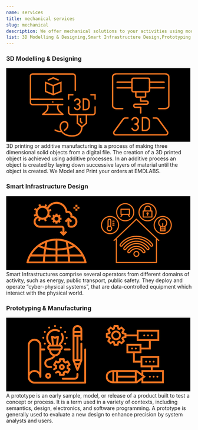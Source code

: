 ```yaml
---
name: services
title: mechanical services
slug: mechanical
description: We offer mechanical solutions to your activities using modern technologies and with good expertise and design
list: 3D Modelling & Designing,Smart Infrastructure Design,Prototyping & Manufacturing
---
```


### 3D Modelling & Designing

![3dprint](mechanics/print3d.png)
3D printing or additive manufacturing is a process of making three dimensional solid objects from a digital file. The creation of a 3D printed object is achieved using additive processes. In an additive process an object is created by laying down successive layers of material until the object is created.
We Model and Print your orders at EMDLABS.

### Smart Infrastructure Design

![smart-infrastructure](mechanics/smartinfra.png)
Smart Infrastructures comprise several operators from different domains of activity, such as energy, public transport, public safety. They deploy and operate “cyber-physical systems”, that are data-controlled equipment which interact with the physical world.

### Prototyping & Manufacturing

![prototyping](mechanics/prototyping.png)
A prototype is an early sample, model, or release of a product built to test a concept or process. It is a term used in a variety of contexts, including semantics, design, electronics, and software programming. A prototype is generally used to evaluate a new design to enhance precision by system analysts and users.
